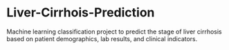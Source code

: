 # Liver-Cirrhois-Prediction
Machine learning classification project to predict the stage of liver cirrhosis based on patient demographics, lab results, and clinical indicators.
